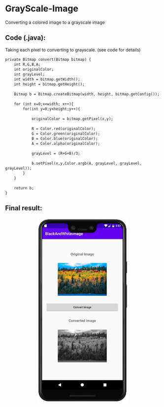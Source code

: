 # GrayScale-Image
Converting a colored image to a grayscale image

## Code (.java):

Taking each pixel to converting to grayscale. (see code for details)
```
private Bitmap convert(Bitmap bitmap) {
    int R,G,B,A;
    int originalColor;
    int grayLevel;
    int width = bitmap.getWidth();
    int height = bitmap.getHeight();

    Bitmap b = Bitmap.createBitmap(width, height, bitmap.getConfig());

    for (int x=0;x<width; x++){
        for(int y=0;y<height;y++){

            originalColor = bitmap.getPixel(x,y);

            R = Color.red(originalColor);
            G = Color.green(originalColor);
            B = Color.blue(originalColor);
            A = Color.alpha(originalColor);

            grayLevel = (R+G+B)/3;

            b.setPixel(x,y,Color.argb(A, grayLevel, grayLevel, grayLevel));
        }
    }
        
    return b;
}
```

## Final result:
<p align = "center">
<img src="/images/01.png" width="300">
</p>
